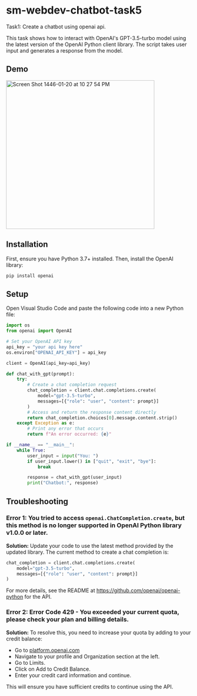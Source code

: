 # sm-webdev-chatbot-task5
Task1: Create a chatbot using openai api.

This task shows how to interact with OpenAI's GPT-3.5-turbo model using the latest version of the OpenAI Python client library. 
The script takes user input and generates a response from the model.

## Demo

<img width="403" alt="Screen Shot 1446-01-20 at 10 27 54 PM" src="https://github.com/user-attachments/assets/abd7e592-84a5-4daa-8bfa-9607a2c329de">

## Installation
First, ensure you have Python 3.7+ installed. Then, install the OpenAI library:

```sh
pip install openai
```

## Setup
Open Visual Studio Code and paste the following code into a new Python file:

```python
import os
from openai import OpenAI

# Set your OpenAI API key
api_key = "your api key here"
os.environ["OPENAI_API_KEY"] = api_key

client = OpenAI(api_key=api_key)

def chat_with_gpt(prompt):
    try:
        # Create a chat completion request
        chat_completion = client.chat.completions.create(
            model="gpt-3.5-turbo",
            messages=[{"role": "user", "content": prompt}]
        )
        # Access and return the response content directly
        return chat_completion.choices[0].message.content.strip()
    except Exception as e:
        # Print any error that occurs
        return f"An error occurred: {e}"

if __name__ == "__main__":
    while True:
        user_input = input("You: ")
        if user_input.lower() in ["quit", "exit", "bye"]:
            break

        response = chat_with_gpt(user_input)
        print("Chatbot:", response)
```

## Troubleshooting


### Error 1: You tried to access `openai.ChatCompletion.create`, but this method is no longer supported in OpenAI Python library v1.0.0 or later.

**Solution:** Update your code to use the latest method provided by the updated library. The current method to create a chat completion is:

```python
chat_completion = client.chat.completions.create(
    model="gpt-3.5-turbo",
    messages=[{"role": "user", "content": prompt}]
)
```
For more details, see the README at https://github.com/openai/openai-python for the API.


### Error 2: Error Code 429 - You exceeded your current quota, please check your plan and billing details.
**Solution:**  To resolve this, you need to increase your quota by adding to your credit balance:

- Go to [platform.openai.com](https://platform.openai.com)
- Navigate to your profile and Organization section at the left.
- Go to Limits.
- Click on Add to Credit Balance.
- Enter your credit card information and continue.
  
This will ensure you have sufficient credits to continue using the API.
